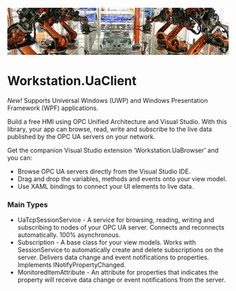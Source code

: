 ![robot][1]

# Workstation.UaClient
*New!* Supports Universal Windows (UWP) and Windows Presentation Framework (WPF) applications.

Build a free HMI using OPC Unified Architecture and Visual Studio. With this library, your app can browse, read, write and subscribe to the live data published by the OPC UA servers on your network.

Get the companion Visual Studio extension 'Workstation.UaBrowser' and you can:
- Browse OPC UA servers directly from the Visual Studio IDE.
- Drag and drop the variables, methods and events onto your view model.
- Use XAML bindings to connect your UI elements to live data.


### Main Types
- UaTcpSessionService - A service for browsing, reading, writing and subscribing to nodes of your OPC UA server. Connects and reconnects automatically. 100% asynchronous.
- Subscription - A base class for your view models. Works with SessionService to automatically create and delete subscriptions on the server. Delivers data change and event notifications to properties. Implements INotifyPropertyChanged.
- MonitoredItemAttribute - An attribute for properties that indicates the property will receive data change or event notifications from the server.

[1]: robot6.jpg  